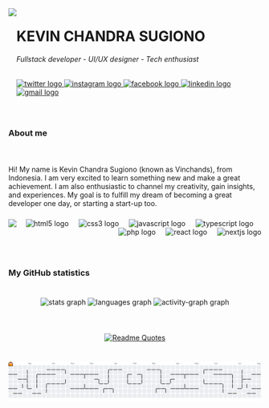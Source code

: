 <img align="left" height="200" src="https://media0.giphy.com/media/v1.Y2lkPTc5MGI3NjExMnF6aDQ0cTF3azNiMWUzampxd3VxNTl2aWwxNTBic2VkNzQ4ZGRuMiZlcD12MV9pbnRlcm5hbF9naWZfYnlfaWQmY3Q9cw/5eLDrEaRGHegx2FeF2/giphy.gif" />

<h1 align="left">KEVIN CHANDRA SUGIONO</h1>
<h6 align="left">Fullstack developer - UI/UX designer - Tech enthusiast</h6>

<div align="left">
  <a href="https://x.com/Vinchands" target="_blank">
    <img src="https://raw.githubusercontent.com/maurodesouza/profile-readme-generator/master/src/assets/icons/social/twitter/default.svg" width="48" height="32" alt="twitter logo"  />
  </a>
  <a href="https://instagram.com/Vinchands" target="_blank">
    <img src="https://raw.githubusercontent.com/maurodesouza/profile-readme-generator/master/src/assets/icons/social/instagram/default.svg" width="48" height="32" alt="instagram logo"  />
  </a>
  <a href="https://www.facebook.com/profile.php?id=100089467666586" target="_blank">
    <img src="https://raw.githubusercontent.com/maurodesouza/profile-readme-generator/master/src/assets/icons/social/facebook/default.svg" width="48" height="32" alt="facebook logo"  />
  </a>
  <a href="https://www.linkedin.com/in/vinchands/" target="_blank">
    <img src="https://raw.githubusercontent.com/maurodesouza/profile-readme-generator/master/src/assets/icons/social/linkedin/default.svg" width="48" height="32" alt="linkedin logo"  />
  </a>
  <a href="mailto:kevinchandra031@gmail.com" target="_blank">
    <img src="https://raw.githubusercontent.com/maurodesouza/profile-readme-generator/master/src/assets/icons/social/gmail/default.svg" width="48" height="32" alt="gmail logo"  />
  </a>
</div>

###

<br clear="both">

<h3 align="left">About me</h3>

###

<br clear="both">

<p align="left">Hi! My name is Kevin Chandra Sugiono (known as Vinchands), from Indonesia. I am very excited to learn something new and make a great achievement. I am also enthusiastic to channel my creativity, gain insights, and experiences. My goal is to fulfill my dream of becoming a great developer one day, or starting a start-up too.</p>

###

<img align="left" src="https://visitor-badge.laobi.icu/badge?page_id=vinchands.vinchands&left_text=My%20visitors"  />

###

<div align="right">
  <img src="https://cdn.jsdelivr.net/gh/devicons/devicon/icons/html5/html5-original.svg" height="40" alt="html5 logo"  />
  <img width="12" />
  <img src="https://cdn.jsdelivr.net/gh/devicons/devicon/icons/css3/css3-original.svg" height="40" alt="css3 logo"  />
  <img width="12" />
  <img src="https://cdn.jsdelivr.net/gh/devicons/devicon/icons/javascript/javascript-original.svg" height="40" alt="javascript logo"  />
  <img width="12" />
  <img src="https://cdn.jsdelivr.net/gh/devicons/devicon/icons/typescript/typescript-original.svg" height="40" alt="typescript logo"  />
  <img width="12" />
  <img src="https://cdn.jsdelivr.net/gh/devicons/devicon/icons/php/php-original.svg" height="40" alt="php logo"  />
  <img width="12" />
  <img src="https://cdn.jsdelivr.net/gh/devicons/devicon/icons/react/react-original.svg" height="40" alt="react logo"  />
  <img width="12" />
  <img src="https://cdn.jsdelivr.net/gh/devicons/devicon/icons/nextjs/nextjs-original.svg" height="40" alt="nextjs logo"  />
</div>

###

<br clear="both">

<h3 align="left">My GitHub statistics</h3>

###

<br clear="both">

<div align="center">
  <img src="https://github-readme-stats.vercel.app/api?username=vinchands&hide_title=false&hide_rank=false&show_icons=true&include_all_commits=true&count_private=true&disable_animations=false&theme=tokyonight&locale=en&hide_border=false&order=1" height="150" alt="stats graph"  />
  <img src="https://github-readme-stats.vercel.app/api/top-langs?username=vinchands&locale=en&hide_title=false&layout=compact&card_width=320&langs_count=6&theme=tokyonight&hide_border=false&order=2" height="150" alt="languages graph"  />
  <img src="https://github-readme-activity-graph.vercel.app/graph?username=vinchands&radius=16&theme=react&area=true&order=5" height="300" alt="activity-graph graph"  />
</div>

###

<br clear="both">

<div align="center">

[![Readme Quotes](https://quotes-github-readme.vercel.app/api?theme=tokyonight&quote=If%20I%20have%20seen%20further%20than%20others,%20it%27s%20by%20standing%20on%20the%20shoulders%20of%20giants.&author=Isaac%20Newton)](https://github.com/piyushsuthar/github-readme-quotes)

</div>

###

<br clear="both">

<picture>
  <source media="(prefers-color-scheme: dark)" srcset="https://raw.githubusercontent.com/vinchands/vinchands/output/pacman-contribution-graph-dark.svg">
  <source media="(prefers-color-scheme: light)" srcset="https://raw.githubusercontent.com/vinchands/vinchands/output/pacman-contribution-graph.svg">
  <img alt="pacman contribution graph" src="https://raw.githubusercontent.com/vinchands/vinchands/output/pacman-contribution-graph.svg">
</picture>

###
